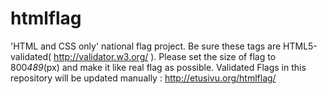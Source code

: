 htmlflag
========

'HTML and CSS only' national flag project. Be sure these tags are HTML5-validated( http://validator.w3.org/ ). Please set the size of flag to 800*489*(px) and make it like real flag as possible. Validated Flags in this repository will be updated manually : http://etusivu.org/htmlflag/